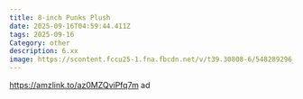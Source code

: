 ```yaml
---
title: 8-inch Punks Plush
date: 2025-09-16T04:59:44.411Z
tags: 2025-09-16
Category: other
description: 6.xx
image: https://scontent.fccu25-1.fna.fbcdn.net/v/t39.30808-6/548289296_10163040398819666_5755408586612881282_n.jpg?stp=cp6_dst-jpg_p552x414_tt6&_nc_cat=105&ccb=1-7&_nc_sid=aa7b47&_nc_ohc=xWdrrQAImSwQ7kNvwGuurzQ&_nc_oc=AdmsFsUDYasflomMFzCPe7pOEJbpjCKfclNvIXQzjhCnmUCt80X7C6ZZowceR9nqjaY&_nc_zt=23&_nc_ht=scontent.fccu25-1.fna&_nc_gid=MKM6iBIYulMhJoOHSWSOLw&oh=00_AfaWytXvaV1E710F5K9IuCahTaaZ71QNX3jYMN2PJP81aQ&oe=68CEB4E1
---
```

https://amzlink.to/az0MZQviPfq7m ad